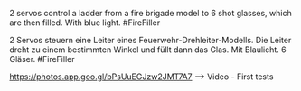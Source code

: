 2 servos control a ladder from a fire brigade model to 6 shot glasses, which are then filled. With blue light. #FireFiller

2 Servos steuern eine Leiter eines Feuerwehr-Drehleiter-Modells. Die Leiter dreht zu einem bestimmten Winkel und füllt dann das Glas. Mit Blaulicht. 6 Gläser. #FireFiller 

https://photos.app.goo.gl/bPsUuEGJzw2JMT7A7 --> Video - First tests
